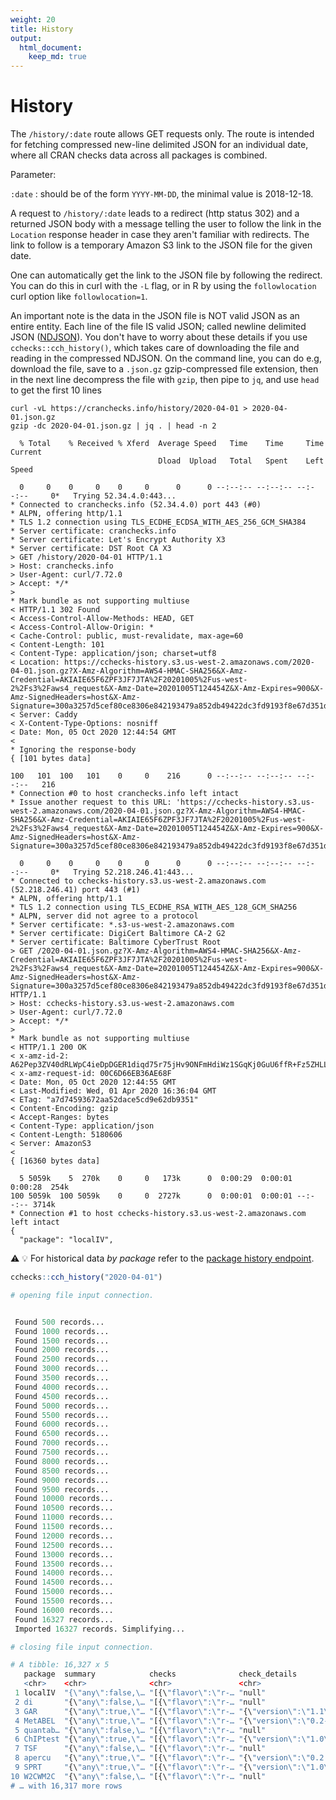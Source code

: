 ```yaml
---
weight: 20
title: History
output: 
  html_document:
    keep_md: true
---
```




# History

The `/history/:date` route allows GET requests only. The route is intended for fetching compressed new-line delimited JSON for an individual date, where all CRAN checks data across all packages is combined.

Parameter:

`:date`
: should be of the form `YYYY-MM-DD`, the minimal value is 2018-12-18.

A request to `/history/:date` leads to a redirect (http status 302) and a returned JSON body with a message telling the user to follow the link in the `Location` response header in case they aren't familiar with redirects. The link to follow is a temporary Amazon S3 link to the JSON file for the given date. 

One can automatically get the link to the JSON file by following the redirect. You can do this in curl with the `-L` flag, or in R by using the `followlocation` curl option like `followlocation=1`. 

An important note is the data in the JSON file is NOT valid JSON as an entire entity. Each line of the file IS valid JSON; called newline delimited JSON ([NDJSON](http://ndjson.org/)). You don't have to worry about these details if you use `cchecks::cch_history()`, which takes care of downloading the file and reading in the compressed NDJSON. On the command line, you can do e.g, download the file, save to a `.json.gz` gzip-compressed file extension, then in the next line decompress the file with `gzip`, then pipe to `jq`, and use `head` to get the first 10 lines


```shell
curl -vL https://cranchecks.info/history/2020-04-01 > 2020-04-01.json.gz
gzip -dc 2020-04-01.json.gz | jq . | head -n 2
```

```shell
  % Total    % Received % Xferd  Average Speed   Time    Time     Time  Current
                                 Dload  Upload   Total   Spent    Left  Speed
  0     0    0     0    0     0      0      0 --:--:-- --:--:-- --:--:--     0*   Trying 52.34.4.0:443...
* Connected to cranchecks.info (52.34.4.0) port 443 (#0)
* ALPN, offering http/1.1
* TLS 1.2 connection using TLS_ECDHE_ECDSA_WITH_AES_256_GCM_SHA384
* Server certificate: cranchecks.info
* Server certificate: Let's Encrypt Authority X3
* Server certificate: DST Root CA X3
> GET /history/2020-04-01 HTTP/1.1
> Host: cranchecks.info
> User-Agent: curl/7.72.0
> Accept: */*
> 
* Mark bundle as not supporting multiuse
< HTTP/1.1 302 Found
< Access-Control-Allow-Methods: HEAD, GET
< Access-Control-Allow-Origin: *
< Cache-Control: public, must-revalidate, max-age=60
< Content-Length: 101
< Content-Type: application/json; charset=utf8
< Location: https://cchecks-history.s3.us-west-2.amazonaws.com/2020-04-01.json.gz?X-Amz-Algorithm=AWS4-HMAC-SHA256&X-Amz-Credential=AKIAIE65F6ZPF3JF7JTA%2F20201005%2Fus-west-2%2Fs3%2Faws4_request&X-Amz-Date=20201005T124454Z&X-Amz-Expires=900&X-Amz-SignedHeaders=host&X-Amz-Signature=300a3257d5cef80ce8306e842193479a852db49422dc3fd9193f8e67d351d104
< Server: Caddy
< X-Content-Type-Options: nosniff
< Date: Mon, 05 Oct 2020 12:44:54 GMT
< 
* Ignoring the response-body
{ [101 bytes data]
100   101  100   101    0     0    216      0 --:--:-- --:--:-- --:--:--   216
* Connection #0 to host cranchecks.info left intact
* Issue another request to this URL: 'https://cchecks-history.s3.us-west-2.amazonaws.com/2020-04-01.json.gz?X-Amz-Algorithm=AWS4-HMAC-SHA256&X-Amz-Credential=AKIAIE65F6ZPF3JF7JTA%2F20201005%2Fus-west-2%2Fs3%2Faws4_request&X-Amz-Date=20201005T124454Z&X-Amz-Expires=900&X-Amz-SignedHeaders=host&X-Amz-Signature=300a3257d5cef80ce8306e842193479a852db49422dc3fd9193f8e67d351d104'
  0     0    0     0    0     0      0      0 --:--:-- --:--:-- --:--:--     0*   Trying 52.218.246.41:443...
* Connected to cchecks-history.s3.us-west-2.amazonaws.com (52.218.246.41) port 443 (#1)
* ALPN, offering http/1.1
* TLS 1.2 connection using TLS_ECDHE_RSA_WITH_AES_128_GCM_SHA256
* ALPN, server did not agree to a protocol
* Server certificate: *.s3-us-west-2.amazonaws.com
* Server certificate: DigiCert Baltimore CA-2 G2
* Server certificate: Baltimore CyberTrust Root
> GET /2020-04-01.json.gz?X-Amz-Algorithm=AWS4-HMAC-SHA256&X-Amz-Credential=AKIAIE65F6ZPF3JF7JTA%2F20201005%2Fus-west-2%2Fs3%2Faws4_request&X-Amz-Date=20201005T124454Z&X-Amz-Expires=900&X-Amz-SignedHeaders=host&X-Amz-Signature=300a3257d5cef80ce8306e842193479a852db49422dc3fd9193f8e67d351d104 HTTP/1.1
> Host: cchecks-history.s3.us-west-2.amazonaws.com
> User-Agent: curl/7.72.0
> Accept: */*
> 
* Mark bundle as not supporting multiuse
< HTTP/1.1 200 OK
< x-amz-id-2: A62Pep3ZV40dRLWpC4ieDpDGER1diqd75r75jHv9ONFmHdiWz1SGqKj0GuU6ffR+Fz5ZHLLhWZ0=
< x-amz-request-id: 00C6D66EB36AE68F
< Date: Mon, 05 Oct 2020 12:44:55 GMT
< Last-Modified: Wed, 01 Apr 2020 16:36:04 GMT
< ETag: "a7d74593672aa52dace5cd9e62db9351"
< Content-Encoding: gzip
< Accept-Ranges: bytes
< Content-Type: application/json
< Content-Length: 5180606
< Server: AmazonS3
< 
{ [16360 bytes data]
  5 5059k    5  270k    0     0   173k      0  0:00:29  0:00:01  0:00:28  254k100 5059k  100 5059k    0     0  2727k      0  0:00:01  0:00:01 --:--:-- 3714k
* Connection #1 to host cchecks-history.s3.us-west-2.amazonaws.com left intact
{
  "package": "localIV",

```

:warning: :bulb: For historical data _by package_ refer to the [package history endpoint](#packages-by-name-history).


```r
cchecks::cch_history("2020-04-01")
```
```r
# opening file input connection.
```
```r
 Found 500 records... Found 1000 records... Found 1500 records... Found 2000 records... Found 2500 records... Found 3000 records... Found 3500 records... Found 4000 records... Found 4500 records... Found 5000 records... Found 5500 records... Found 6000 records... Found 6500 records... Found 7000 records... Found 7500 records... Found 8000 records... Found 8500 records... Found 9000 records... Found 9500 records... Found 10000 records... Found 10500 records... Found 11000 records... Found 11500 records... Found 12000 records... Found 12500 records... Found 13000 records... Found 13500 records... Found 14000 records... Found 14500 records... Found 15000 records... Found 15500 records... Found 16000 records... Found 16327 records... Imported 16327 records. Simplifying...

```
```r
# closing file input connection.
```
```r
# A tibble: 16,327 x 5
   package  summary            checks              check_details             date_updated 
   <chr>    <chr>              <chr>               <chr>                     <chr>        
 1 localIV  "{\"any\":false,\… "[{\"flavor\":\"r-… "null"                    2020-04-01 1…
 2 di       "{\"any\":false,\… "[{\"flavor\":\"r-… "null"                    2020-04-01 1…
 3 GAR      "{\"any\":true,\"… "[{\"flavor\":\"r-… "{\"version\":\"1.1\",\"… 2020-04-01 1…
 4 MetABEL  "{\"any\":true,\"… "[{\"flavor\":\"r-… "{\"version\":\"0.2-0\",… 2020-04-01 1…
 5 quantab… "{\"any\":false,\… "[{\"flavor\":\"r-… "null"                    2020-04-01 1…
 6 ChIPtest "{\"any\":true,\"… "[{\"flavor\":\"r-… "{\"version\":\"1.0\",\"… 2020-04-01 1…
 7 TSF      "{\"any\":false,\… "[{\"flavor\":\"r-… "null"                    2020-04-01 1…
 8 apercu   "{\"any\":true,\"… "[{\"flavor\":\"r-… "{\"version\":\"0.2.4\",… 2020-04-01 1…
 9 SPRT     "{\"any\":true,\"… "[{\"flavor\":\"r-… "{\"version\":\"1.0\",\"… 2020-04-01 1…
10 W2CWM2C  "{\"any\":false,\… "[{\"flavor\":\"r-… "null"                    2020-04-01 1…
# … with 16,317 more rows

```



